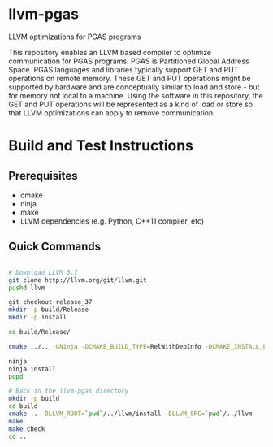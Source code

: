 # llvm-pgas
LLVM optimizations for PGAS programs

This repository enables an LLVM based compiler to optimize communication
for PGAS programs. PGAS is Partitioned Global Address Space. PGAS
languages and libraries typically support GET and PUT operations on
remote memory. These GET and PUT operations might be supported by
hardware and are conceptually similar to load and store - but for memory
not local to a machine. Using the software in this repository, the GET
and PUT operations will be represented as a kind of load or store so that
LLVM optimizations can apply to remove communication.

# Build and Test Instructions

## Prerequisites

* cmake
* ninja
* make
* LLVM dependencies (e.g. Python, C++11 compiler, etc)

## Quick Commands

```bash

# Download LLVM 3.7
git clone http://llvm.org/git/llvm.git
pushd llvm

git checkout release_37
mkdir -p build/Release
mkdir -p install

cd build/Release/

cmake ../.. -GNinja -DCMAKE_BUILD_TYPE=RelWithDebInfo -DCMAKE_INSTALL_PREFIX=`pwd`/../../install -DLLVM_ENABLE_ASSERTIONS=ON -DLLVM_INSTALL_UTILS=ON

ninja
ninja install
popd

# Back in the llvm-pgas directory
mkdir -p build
cd build
cmake .. -DLLVM_ROOT=`pwd`/../llvm/install -DLLVM_SRC=`pwd`/../llvm
make
make check
cd ..

```
